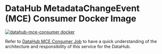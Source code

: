 # DataHub MetadataChangeEvent (MCE) Consumer Docker Image
[![datahub-mce-consumer docker](https://github.com/linkedin/datahub/workflows/datahub-mce-consumer%20docker/badge.svg)](https://github.com/linkedin/datahub/actions?query=workflow%3A%22datahub-mce-consumer+docker%22)

Refer to [DataHub MCE Consumer Job](../../metadata-jobs/mce-consumer-job) to have a quick understanding of the architecture and 
responsibility of this service for the DataHub.
